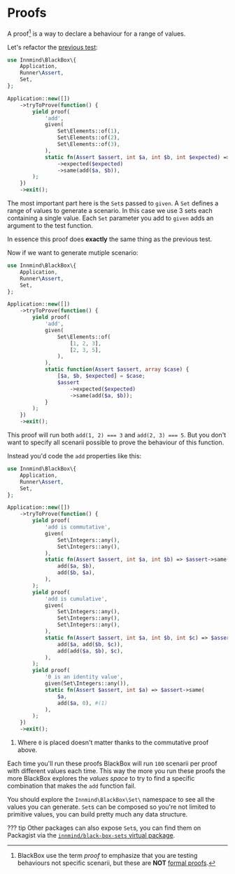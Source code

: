 # Proofs

A proof[^1] is a way to declare a behaviour for a range of values.

Let's refactor the [previous test](tests.md):

```php hl_lines="4 9 11-16"
use Innmind\BlackBox\{
    Application,
    Runner\Assert,
    Set,
};

Application::new([])
    ->tryToProve(function() {
        yield proof(
            'add',
            given(
                Set\Elements::of(1),
                Set\Elements::of(2),
                Set\Elements::of(3),
            ),
            static fn(Assert $assert, int $a, int $b, int $expected) => $assert
                ->expected($expected)
                ->same(add($a, $b)),
        );
    })
    ->exit();
```

The most important part here is the `Set`s passed to `given`. A `Set` defines a range of values to generate a scenario. In this case we use 3 sets each containing a single value. Each `Set` parameter you add to `given` adds an argument to the test function.

In essence this proof does **exactly** the same thing as the previous test.

Now if we want to generate mutiple scenario:

```php
use Innmind\BlackBox\{
    Application,
    Runner\Assert,
    Set,
};

Application::new([])
    ->tryToProve(function() {
        yield proof(
            'add',
            given(
                Set\Elements::of(
                    [1, 2, 3],
                    [2, 3, 5],
                ),
            ),
            static function(Assert $assert, array $case) {
                [$a, $b, $expected] = $case;
                $assert
                    ->expected($expected)
                    ->same(add($a, $b));
            }
        );
    })
    ->exit();
```

This proof will run both `add(1, 2) === 3` and `add(2, 3) === 5`. But you don't want to specify all scenarii possible to prove the behaviour of this function.

Instead you'd code the `add` properties like this:

```php
use Innmind\BlackBox\{
    Application,
    Runner\Assert,
    Set,
};

Application::new([])
    ->tryToProve(function() {
        yield proof(
            'add is commutative',
            given(
                Set\Integers::any(),
                Set\Integers::any(),
            ),
            static fn(Assert $assert, int $a, int $b) => $assert->same(
                add($a, $b),
                add($b, $a),
            ),
        );
        yield proof(
            'add is cumulative',
            given(
                Set\Integers::any(),
                Set\Integers::any(),
                Set\Integers::any(),
            ),
            static fn(Assert $assert, int $a, int $b, int $c) => $assert->same(
                add($a, add($b, $c)),
                add(add($a, $b), $c),
            ),
        );
        yield proof(
            '0 is an identity value',
            given(Set\Integers::any()),
            static fn(Assert $assert, int $a) => $assert->same(
                $a,
                add($a, 0), #(1)
            ),
        );
    })
    ->exit();
```

1. Where `0` is placed doesn't matter thanks to the commutative proof above.

Each time you'll run these proofs BlackBox will run `100` scenarii per proof with different values each time. This way the more you run these proofs the more BlackBox explores the _values space_ to try to find a specific combination that makes the `add` function fail.

You should explore the `Innmind\BlackBox\Set\` namespace to see all the values you can generate. `Set`s can be composed so you're not limited to primitive values, you can build pretty much any data structure.

??? tip
    Other packages can also expose `Set`s, you can find them on Packagist via the [`innmind/black-box-sets` virtual package](https://packagist.org/providers/innmind/black-box-sets).

[^1]: BlackBox use the term _proof_ to emphasize that you are testing behaviours not specific scenarii, but these are **NOT** [formal proofs](https://en.wikipedia.org/wiki/Formal_proof).
